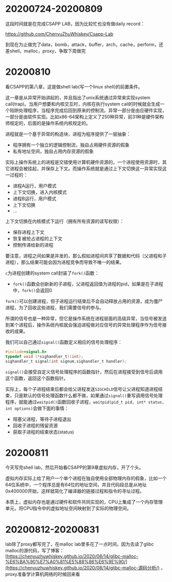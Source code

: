 # 20200724-20200809

这段时间就是在完成CSAPP LAB，因为比较忙也没有做daily record：

 https://github.com/ChenyuZhuWhiskey/Csapp-Lab 

到现在为止做完了data，bomb，attack，buffer，arch，cache，perform，还差shell，malloc，proxy，争取下周做完

# 20200810

看CSAPP的第八章，这是做shell lab(写一个linux shell)的前置条件。

这一章是从异常开始讲起的，并且指出了unix系统通过异常来实现system call(trap)。当用户想要和内核交互时，内核在执行system call的时候就会生成一个陷阱处理程序，当程序完成后回到原来的控制流。异常一部分是由应硬件实现，一部分是由软件实现。比如x86-64架构上定义了250种异常，前31种是硬件架构师规定的，后面的是操作系统内核规定的。

进程就是一个基于异常的构造块，进程为程序提供了一层抽象：

- 程序拥有一个独立的逻辑控制流，独自占用硬件资源的假象
- 私有地址空间，独自占用内存资源的假象

实际上操作系统上的进程是交错使用计算机硬件资源的，一个进程使用资源时，其它进程会被挂起，并保存上下文。而操作系统就是通过上下文切换这一异常实现这一过程的：

- 进程A运行，用户模式
- 上下文切换，进入内核模式
- 进程B运行，用户模式
- 上下文切换
- ...

上下文切换在内核模式下运行（拥有所有资源的读写权限）：

- 保存进程上下文
- 恢复被抢占进程的上下文
- 控制传递给新的进程

要注意，进程之间如果是并发的，那么假如进程间共享了数据和代码（父进程和子进程），那么结果可能会因为进程竞争而导致不唯一的结果。

`c`为进程创建的system call封装了`fork()`函数：

- `fork()`函数会创新新的子进程，父进程返回值为进程的pid，如果是在子进程中，`fork()`会返回0

`fork()`可以创建进程，但子进程运行结束后不会自动释放占用的资源，成为僵尸进程，为了回收这些进程，我们需要信号的参与。

所谓的信号也是一种异常，但它是操作系统在进程层面的高级异常，当信号被发送到某个进程后，操作系统内核就会强迫进程做对应信号的异常处理程序作为信号接收的成果。

我们可以自己通过`signal()`函数定义相应的信号处理程序：

```c
#include<signal.h>
typedef void (*sighandler_t)(int);
sighandler_t signal(int signum,sighandler_t handler);
```

`signal()`会接受自定义信号处理程序的函数指针，然后在进程接受到信号后调用这个函数，返回这个函数指针。

实际上，每个子进程结束后都会给父进程发送`SIGCHILD`信号让父进程知道进程结束，只是默认的信号处理函数什么都不做，如果通过`signal()`重写调用信号处理程序，就能通过`waitpid()`函数回收子进程，`waitpid(pid_t pid, int* status, int options)`会做下面的事情：

- 阻塞父进程，等待子进程退出
- 回收子进程的残留资源
- 获取子进程的结束状态(status)

# 20200811

今天写完shell lab，然后开始看CSAPP的第9章虚拟内存，开了个头。

虚拟内存实际上给了用户一个单个进程在独自使用全部物理内存的假象，比如一个64位系统中，一个程序总是有64位的地址空间，并且代码段总是从地址0x400000开始，这样就简化了编译器的链接过程和指令的寻址过程。

本质上，虚拟内存也是通过硬件和软件共同实现的，CPU上集成了一个内存管理单元，将CPU指令中的虚拟地址空间映射到了实际的物理空间。

# 20200812-20200831

lab除了proxy都写完了，在malloc lab里多花了一点时间，因为去读了glibc malloc的源代码，写了博客： [https://chenyuzhuwhiskey.github.io/2020/08/14/glibc-malloc-%E6%BA%90%E7%A0%81%E5%88%86%E6%9E%90/](https://chenyuzhuwhiskey.github.io/2020/08/14/glibc-malloc-源码分析/) ，proxy准备学计算机网络的时候回来看



